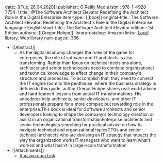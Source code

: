 date:: [[Tue, 28.04.2020]]
publisher:: O'Reilly Media
isbn:: 978-1-4920-7754-1
title:: @The Software Architect Elevator Redefining the Architect Role in the Digital Enterprise
item-type:: [[book]]
original-title:: The Software Architect Elevator: Redefining the Architect's Role in the Digital Enterprise
language:: English
short-title:: The Software Architect Elevator
edition:: 1st Edition
authors:: [[Gregor Hohpe]]
library-catalog:: Amazon
links:: [Local library](zotero://select/library/items/H46D5KWW), [Web library](https://www.zotero.org/users/6520516/items/H46D5KWW)
num-pages:: 366

- [[Abstract]]
	- As the digital economy changes the rules of the game for enterprises, the role of software and IT architects is also transforming. Rather than focus on technical decisions alone, architects and senior technologists need to combine organizational and technical knowledge to effect change in their company’s structure and processes. To accomplish that, they need to connect the IT engine room to the penthouse, where the business strategy is defined.In this guide, author Gregor Hohpe shares real-world advice and hard-learned lessons from actual IT transformations. His anecdotes help architects, senior developers, and other IT professionals prepare for a more complex but rewarding role in the enterprise.This book is ideal for:Software architects and senior developers looking to shape the company’s technology direction or assist in an organizational transformationEnterprise architects and senior technologists searching for practical advice on how to navigate technical and organizational topicsCTOs and senior technical architects who are devising an IT strategy that impacts the way the organization worksIT managers who want to learn what’s worked and what hasn’t in large-scale transformation
- [[Attachments]]
	- [Amazon.com Link](https://www.amazon.com/Software-Architect-Elevator-Redefining-Architects/dp/1492077542/ref=pd_sbs_1?pd_rd_w=0LRNN&pf_rd_p=b65ee94e-1282-43fc-a8b1-8bf931f6dfab&pf_rd_r=HDEQHH44BX2SXWXS08Z8&pd_rd_r=eae1083a-1b25-448d-8686-5db0ef2a0b37&pd_rd_wg=PchgT&pd_rd_i=1492077542)
